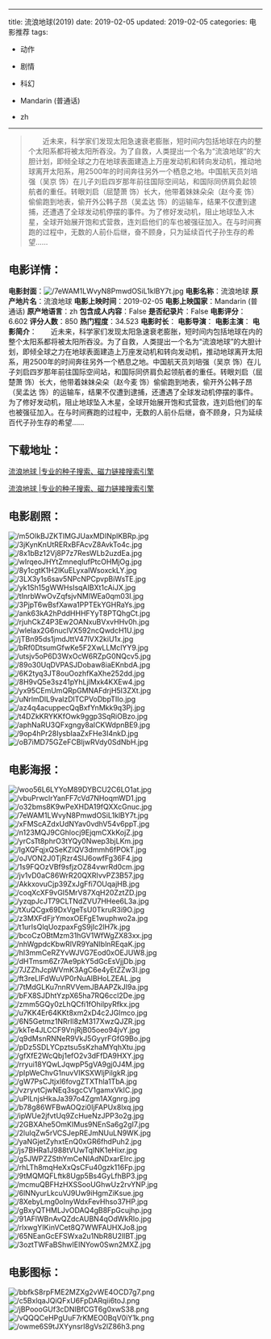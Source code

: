 
---
title: 流浪地球(2019)
date: 2019-02-05
updated: 2019-02-05
categories: 电影推荐
tags:
- 动作
- 剧情
- 科幻

- Mandarin (普通话)
- zh
---


> 　　近未来，科学家们发现太阳急速衰老膨胀，短时间内包括地球在内的整个太阳系都将被太阳所吞没。为了自救，人类提出一个名为“流浪地球”的大胆计划，即倾全球之力在地球表面建造上万座发动机和转向发动机，推动地球离开太阳系，用2500年的时间奔往另外一个栖息之地。中国航天员刘培强（吴京 饰）在儿子刘启四岁那年前往国际空间站，和国际同侪肩负起领航者的重任。转眼刘启（屈楚萧 饰）长大，他带着妹妹朵朵（赵今麦 饰）偷偷跑到地表，偷开外公韩子昂（吴孟达 饰）的运输车，结果不仅遭到逮捕，还遭遇了全球发动机停摆的事件。为了修好发动机，阻止地球坠入木星，全球开始展开饱和式营救，连刘启他们的车也被强征加入。在与时间赛跑的过程中，无数的人前仆后继，奋不顾身，只为延续百代子孙生存的希望……

## **电影详情**：

**电影封面**：<img src="https://image.tmdb.org/t/p/w200/7eWAM1LWvyN8PmwdOSiL1klBY7t.jpg" alt="/7eWAM1LWvyN8PmwdOSiL1klBY7t.jpg" title="/7eWAM1LWvyN8PmwdOSiL1klBY7t.jpg">
**电影名称**：流浪地球
**原产地片名**：流浪地球
**电影上映时间**：2019-02-05
**电影上映国家**：Mandarin (普通话)
**原产地语言**：zh
**包含成人内容**：False
**是否纪录片**：False
**电影评分**：6.602
**评分人数**：850
**热门程度**：34.523
**电影时长**：
**电影导演**：
**电影主演**：
**电影简介**：　　近未来，科学家们发现太阳急速衰老膨胀，短时间内包括地球在内的整个太阳系都将被太阳所吞没。为了自救，人类提出一个名为“流浪地球”的大胆计划，即倾全球之力在地球表面建造上万座发动机和转向发动机，推动地球离开太阳系，用2500年的时间奔往另外一个栖息之地。中国航天员刘培强（吴京 饰）在儿子刘启四岁那年前往国际空间站，和国际同侪肩负起领航者的重任。转眼刘启（屈楚萧 饰）长大，他带着妹妹朵朵（赵今麦 饰）偷偷跑到地表，偷开外公韩子昂（吴孟达 饰）的运输车，结果不仅遭到逮捕，还遭遇了全球发动机停摆的事件。为了修好发动机，阻止地球坠入木星，全球开始展开饱和式营救，连刘启他们的车也被强征加入。在与时间赛跑的过程中，无数的人前仆后继，奋不顾身，只为延续百代子孙生存的希望……

## **下载地址**：
[流浪地球 |专业的种子搜索、磁力链接搜索引擎](https://movie.amd794.com:2083/?search=%E6%B5%81%E6%B5%AA%E5%9C%B0%E7%90%83&ordering=&mode=match_phrase&page_size=10&page=1)

[流浪地球 |专业的种子搜索、磁力链接搜索引擎](https://movie.amd794.com:2083/?search=%E6%B5%81%E6%B5%AA%E5%9C%B0%E7%90%83&ordering=&mode=match_phrase&page_size=10&page=1)
 

## **电影剧照**：
<img src="https://image.tmdb.org/t/p/original/m5OlkBJZKTlMGJUaxMDINplKBRp.jpg" alt="/m5OlkBJZKTlMGJUaxMDINplKBRp.jpg" title="/m5OlkBJZKTlMGJUaxMDINplKBRp.jpg"><img src="https://image.tmdb.org/t/p/original/3jKynKnUtRERxBFAcvZ8AvkTo4c.jpg" alt="/3jKynKnUtRERxBFAcvZ8AvkTo4c.jpg" title="/3jKynKnUtRERxBFAcvZ8AvkTo4c.jpg"><img src="https://image.tmdb.org/t/p/original/8x1bBz12Vj8P7z7ResWLb2uzdEa.jpg" alt="/8x1bBz12Vj8P7z7ResWLb2uzdEa.jpg" title="/8x1bBz12Vj8P7z7ResWLb2uzdEa.jpg"><img src="https://image.tmdb.org/t/p/original/wIrqeoJHYtZmneqIufPtcOHMjOg.jpg" alt="/wIrqeoJHYtZmneqIufPtcOHMjOg.jpg" title="/wIrqeoJHYtZmneqIufPtcOHMjOg.jpg"><img src="https://image.tmdb.org/t/p/original/8y1cgtK1H2lKuELyxaIWsoxckLY.jpg" alt="/8y1cgtK1H2lKuELyxaIWsoxckLY.jpg" title="/8y1cgtK1H2lKuELyxaIWsoxckLY.jpg"><img src="https://image.tmdb.org/t/p/original/3LX3y1s6sav5NPcNPCpvpBiWsTE.jpg" alt="/3LX3y1s6sav5NPcNPCpvpBiWsTE.jpg" title="/3LX3y1s6sav5NPcNPCpvpBiWsTE.jpg"><img src="https://image.tmdb.org/t/p/original/yk1Sh15gWWHsIsqAIBXt1cAiJX.jpg" alt="/yk1Sh15gWWHsIsqAIBXt1cAiJX.jpg" title="/yk1Sh15gWWHsIsqAIBXt1cAiJX.jpg"><img src="https://image.tmdb.org/t/p/original/tInrbWwOvZqfsjvNMlWEa0qm03I.jpg" alt="/tInrbWwOvZqfsjvNMlWEa0qm03I.jpg" title="/tInrbWwOvZqfsjvNMlWEa0qm03I.jpg"><img src="https://image.tmdb.org/t/p/original/3PjpT6wBsfXawa1PPTEkYGHRaYs.jpg" alt="/3PjpT6wBsfXawa1PPTEkYGHRaYs.jpg" title="/3PjpT6wBsfXawa1PPTEkYGHRaYs.jpg"><img src="https://image.tmdb.org/t/p/original/ank63kA2hPddHHHFYyT8PTQhgCt.jpg" alt="/ank63kA2hPddHHHFYyT8PTQhgCt.jpg" title="/ank63kA2hPddHHHFYyT8PTQhgCt.jpg"><img src="https://image.tmdb.org/t/p/original/rjuhCkZ4P3Ew2OANxuBVxvHHv0h.jpg" alt="/rjuhCkZ4P3Ew2OANxuBVxvHHv0h.jpg" title="/rjuhCkZ4P3Ew2OANxuBVxvHHv0h.jpg"><img src="https://image.tmdb.org/t/p/original/wleIax2G6nuclVX592ncQwdcH1U.jpg" alt="/wleIax2G6nuclVX592ncQwdcH1U.jpg" title="/wleIax2G6nuclVX592ncQwdcH1U.jpg"><img src="https://image.tmdb.org/t/p/original/jTBn95ds1jmdJttV47lVX2kiU1x.jpg" alt="/jTBn95ds1jmdJttV47lVX2kiU1x.jpg" title="/jTBn95ds1jmdJttV47lVX2kiU1x.jpg"><img src="https://image.tmdb.org/t/p/original/bRf0DtsumGfwKe5F2XwLLMclYY9.jpg" alt="/bRf0DtsumGfwKe5F2XwLLMclYY9.jpg" title="/bRf0DtsumGfwKe5F2XwLLMclYY9.jpg"><img src="https://image.tmdb.org/t/p/original/utsjv5oP6D3WxOcW6RZpG0NQcv5.jpg" alt="/utsjv5oP6D3WxOcW6RZpG0NQcv5.jpg" title="/utsjv5oP6D3WxOcW6RZpG0NQcv5.jpg"><img src="https://image.tmdb.org/t/p/original/89o30UqDVPASJDobaw8iaEKnbdA.jpg" alt="/89o30UqDVPASJDobaw8iaEKnbdA.jpg" title="/89o30UqDVPASJDobaw8iaEKnbdA.jpg"><img src="https://image.tmdb.org/t/p/original/6K2tyq3JT8ouOozhfKaXhe252dd.jpg" alt="/6K2tyq3JT8ouOozhfKaXhe252dd.jpg" title="/6K2tyq3JT8ouOozhfKaXhe252dd.jpg"><img src="https://image.tmdb.org/t/p/original/8H9vQ5e3sz41pYhLjlMxk4KXEw4.jpg" alt="/8H9vQ5e3sz41pYhLjlMxk4KXEw4.jpg" title="/8H9vQ5e3sz41pYhLjlMxk4KXEw4.jpg"><img src="https://image.tmdb.org/t/p/original/yx95CEmUmQRpGMNAFdrjH5I3ZXt.jpg" alt="/yx95CEmUmQRpGMNAFdrjH5I3ZXt.jpg" title="/yx95CEmUmQRpGMNAFdrjH5I3ZXt.jpg"><img src="https://image.tmdb.org/t/p/original/uNrlmDlL9valzDlTCPVoDbpTIIo.jpg" alt="/uNrlmDlL9valzDlTCPVoDbpTIIo.jpg" title="/uNrlmDlL9valzDlTCPVoDbpTIIo.jpg"><img src="https://image.tmdb.org/t/p/original/az4q4acuppecQqBxfYnMkk9q3Pj.jpg" alt="/az4q4acuppecQqBxfYnMkk9q3Pj.jpg" title="/az4q4acuppecQqBxfYnMkk9q3Pj.jpg"><img src="https://image.tmdb.org/t/p/original/t4DZkKRYKKfOwk9ggp3SqRiOBzo.jpg" alt="/t4DZkKRYKKfOwk9ggp3SqRiOBzo.jpg" title="/t4DZkKRYKKfOwk9ggp3SqRiOBzo.jpg"><img src="https://image.tmdb.org/t/p/original/aphNaRU3QFxgngy8aICKWdpnBE9.jpg" alt="/aphNaRU3QFxgngy8aICKWdpnBE9.jpg" title="/aphNaRU3QFxgngy8aICKWdpnBE9.jpg"><img src="https://image.tmdb.org/t/p/original/9op4hPr28IysbIaaZxFHe3I4nkD.jpg" alt="/9op4hPr28IysbIaaZxFHe3I4nkD.jpg" title="/9op4hPr28IysbIaaZxFHe3I4nkD.jpg"><img src="https://image.tmdb.org/t/p/original/oB7iMD75GZeFCBIjwRVdy0SdNbH.jpg" alt="/oB7iMD75GZeFCBIjwRVdy0SdNbH.jpg" title="/oB7iMD75GZeFCBIjwRVdy0SdNbH.jpg">

## **电影海报**：
<img src="https://image.tmdb.org/t/p/original/woo56L6LYYoM89DYBCU2C6LO1at.jpg" alt="/woo56L6LYYoM89DYBCU2C6LO1at.jpg" title="/woo56L6LYYoM89DYBCU2C6LO1at.jpg"><img src="https://image.tmdb.org/t/p/original/vbuPrwclrYanFF7cVd7NHoqmWD1.jpg" alt="/vbuPrwclrYanFF7cVd7NHoqmWD1.jpg" title="/vbuPrwclrYanFF7cVd7NHoqmWD1.jpg"><img src="https://image.tmdb.org/t/p/original/o32bms8K9wPeXHDA19fQXXcGnuc.jpg" alt="/o32bms8K9wPeXHDA19fQXXcGnuc.jpg" title="/o32bms8K9wPeXHDA19fQXXcGnuc.jpg"><img src="https://image.tmdb.org/t/p/original/7eWAM1LWvyN8PmwdOSiL1klBY7t.jpg" alt="/7eWAM1LWvyN8PmwdOSiL1klBY7t.jpg" title="/7eWAM1LWvyN8PmwdOSiL1klBY7t.jpg"><img src="https://image.tmdb.org/t/p/original/xFMScAZdxUdNYav0vdhV54v6ppT.jpg" alt="/xFMScAZdxUdNYav0vdhV54v6ppT.jpg" title="/xFMScAZdxUdNYav0vdhV54v6ppT.jpg"><img src="https://image.tmdb.org/t/p/original/n123MQJ9CGhlocj9EjqmCXkKojZ.jpg" alt="/n123MQJ9CGhlocj9EjqmCXkKojZ.jpg" title="/n123MQJ9CGhlocj9EjqmCXkKojZ.jpg"><img src="https://image.tmdb.org/t/p/original/yrCsTt8phrO3tYQy0Nwep3bjLKm.jpg" alt="/yrCsTt8phrO3tYQy0Nwep3bjLKm.jpg" title="/yrCsTt8phrO3tYQy0Nwep3bjLKm.jpg"><img src="https://image.tmdb.org/t/p/original/lgXQFqjxQSeKZIQV3dmmh6fPOkT.jpg" alt="/lgXQFqjxQSeKZIQV3dmmh6fPOkT.jpg" title="/lgXQFqjxQSeKZIQV3dmmh6fPOkT.jpg"><img src="https://image.tmdb.org/t/p/original/oJVON2J0TjRzr4SIJ6owfFg36F4.jpg" alt="/oJVON2J0TjRzr4SIJ6owfFg36F4.jpg" title="/oJVON2J0TjRzr4SIJ6owfFg36F4.jpg"><img src="https://image.tmdb.org/t/p/original/1s9FQOzVBf9sfjzOZ84vwrRd0cm.jpg" alt="/1s9FQOzVBf9sfjzOZ84vwrRd0cm.jpg" title="/1s9FQOzVBf9sfjzOZ84vwrRd0cm.jpg"><img src="https://image.tmdb.org/t/p/original/jv1vD0aC86WrR20QXRIvvPZ3B57.jpg" alt="/jv1vD0aC86WrR20QXRIvvPZ3B57.jpg" title="/jv1vD0aC86WrR20QXRIvvPZ3B57.jpg"><img src="https://image.tmdb.org/t/p/original/AkkxovuCjp39ZxJgFfi7OUqajHB.jpg" alt="/AkkxovuCjp39ZxJgFfi7OUqajHB.jpg" title="/AkkxovuCjp39ZxJgFfi7OUqajHB.jpg"><img src="https://image.tmdb.org/t/p/original/coqXcXF9vGI5MrV87XqH20ZztZD.jpg" alt="/coqXcXF9vGI5MrV87XqH20ZztZD.jpg" title="/coqXcXF9vGI5MrV87XqH20ZztZD.jpg"><img src="https://image.tmdb.org/t/p/original/yzqpJcJT79CLTNdZVU7HHee6L3a.jpg" alt="/yzqpJcJT79CLTNdZVU7HHee6L3a.jpg" title="/yzqpJcJT79CLTNdZVU7HHee6L3a.jpg"><img src="https://image.tmdb.org/t/p/original/tXuQCgx69DxVgeTsU0TkruR3i9O.jpg" alt="/tXuQCgx69DxVgeTsU0TkruR3i9O.jpg" title="/tXuQCgx69DxVgeTsU0TkruR3i9O.jpg"><img src="https://image.tmdb.org/t/p/original/z3MXFdFjrYmoxOEFgE1wuphwo2a.jpg" alt="/z3MXFdFjrYmoxOEFgE1wuphwo2a.jpg" title="/z3MXFdFjrYmoxOEFgE1wuphwo2a.jpg"><img src="https://image.tmdb.org/t/p/original/t1urIsQlqUozpaxFgS9jIc2lH7k.jpg" alt="/t1urIsQlqUozpaxFgS9jIc2lH7k.jpg" title="/t1urIsQlqUozpaxFgS9jIc2lH7k.jpg"><img src="https://image.tmdb.org/t/p/original/bcoCzOBtMzm31hGV1WfWgZX83xx.jpg" alt="/bcoCzOBtMzm31hGV1WfWgZX83xx.jpg" title="/bcoCzOBtMzm31hGV1WfWgZX83xx.jpg"><img src="https://image.tmdb.org/t/p/original/nhWgpdcKbwRlVR9YaNIblnREqaK.jpg" alt="/nhWgpdcKbwRlVR9YaNIblnREqaK.jpg" title="/nhWgpdcKbwRlVR9YaNIblnREqaK.jpg"><img src="https://image.tmdb.org/t/p/original/hI3mmCeRZYvWJVG7Eod0xOEJUW8.jpg" alt="/hI3mmCeRZYvWJVG7Eod0xOEJUW8.jpg" title="/hI3mmCeRZYvWJVG7Eod0xOEJUW8.jpg"><img src="https://image.tmdb.org/t/p/original/dHTmsm6Zr7Ae9pkY5dGcEsVjjDb.jpg" alt="/dHTmsm6Zr7Ae9pkY5dGcEsVjjDb.jpg" title="/dHTmsm6Zr7Ae9pkY5dGcEsVjjDb.jpg"><img src="https://image.tmdb.org/t/p/original/7JZZhJcpWVmK3AgC6e4yEtZZw3I.jpg" alt="/7JZZhJcpWVmK3AgC6e4yEtZZw3I.jpg" title="/7JZZhJcpWVmK3AgC6e4yEtZZw3I.jpg"><img src="https://image.tmdb.org/t/p/original/ft3reLIFdWuVP0rNuAlBHoLZEAL.jpg" alt="/ft3reLIFdWuVP0rNuAlBHoLZEAL.jpg" title="/ft3reLIFdWuVP0rNuAlBHoLZEAL.jpg"><img src="https://image.tmdb.org/t/p/original/7tMdGLKu7nnRVVemJBAAPZkJI9a.jpg" alt="/7tMdGLKu7nnRVVemJBAAPZkJI9a.jpg" title="/7tMdGLKu7nnRVVemJBAAPZkJI9a.jpg"><img src="https://image.tmdb.org/t/p/original/bFX8SJDhtYzpX65ha7RQ6ccl2De.jpg" alt="/bFX8SJDhtYzpX65ha7RQ6ccl2De.jpg" title="/bFX8SJDhtYzpX65ha7RQ6ccl2De.jpg"><img src="https://image.tmdb.org/t/p/original/zmm5GQy0zLhQCfi1fOhilpyRfkx.jpg" alt="/zmm5GQy0zLhQCfi1fOhilpyRfkx.jpg" title="/zmm5GQy0zLhQCfi1fOhilpyRfkx.jpg"><img src="https://image.tmdb.org/t/p/original/u7KK4Er64KKt8xm2xD4c2JGlmco.jpg" alt="/u7KK4Er64KKt8xm2xD4c2JGlmco.jpg" title="/u7KK4Er64KKt8xm2xD4c2JGlmco.jpg"><img src="https://image.tmdb.org/t/p/original/6N5Getmz1NRrIl8zM317XwzQJZR.jpg" alt="/6N5Getmz1NRrIl8zM317XwzQJZR.jpg" title="/6N5Getmz1NRrIl8zM317XwzQJZR.jpg"><img src="https://image.tmdb.org/t/p/original/kkTe4JLCCF9VnjRjB05oeo94jvY.jpg" alt="/kkTe4JLCCF9VnjRjB05oeo94jvY.jpg" title="/kkTe4JLCCF9VnjRjB05oeo94jvY.jpg"><img src="https://image.tmdb.org/t/p/original/q9dMsnRNNeR9VkJ5GyyrFGfG9Bo.jpg" alt="/q9dMsnRNNeR9VkJ5GyyrFGfG9Bo.jpg" title="/q9dMsnRNNeR9VkJ5GyyrFGfG9Bo.jpg"><img src="https://image.tmdb.org/t/p/original/pDz5SDLYCpztsu5sKzhaMYqhXtu.jpg" alt="/pDz5SDLYCpztsu5sKzhaMYqhXtu.jpg" title="/pDz5SDLYCpztsu5sKzhaMYqhXtu.jpg"><img src="https://image.tmdb.org/t/p/original/gfXfE2WcQbj1efO2v3dFfDA9HXY.jpg" alt="/gfXfE2WcQbj1efO2v3dFfDA9HXY.jpg" title="/gfXfE2WcQbj1efO2v3dFfDA9HXY.jpg"><img src="https://image.tmdb.org/t/p/original/rryui18YQwLJqwpP5gVA9gj0J4M.jpg" alt="/rryui18YQwLJqwpP5gVA9gj0J4M.jpg" title="/rryui18YQwLJqwpP5gVA9gj0J4M.jpg"><img src="https://image.tmdb.org/t/p/original/pIpWeChvG1nuvVIKSXWljPilgkR.jpg" alt="/pIpWeChvG1nuvVIKSXWljPilgkR.jpg" title="/pIpWeChvG1nuvVIKSXWljPilgkR.jpg"><img src="https://image.tmdb.org/t/p/original/gW7PsCJtjxl6fovgZTXThla1TbA.jpg" alt="/gW7PsCJtjxl6fovgZTXThla1TbA.jpg" title="/gW7PsCJtjxl6fovgZTXThla1TbA.jpg"><img src="https://image.tmdb.org/t/p/original/vzryvtCjwNEq3sgcCV1gamxVkIC.jpg" alt="/vzryvtCjwNEq3sgcCV1gamxVkIC.jpg" title="/vzryvtCjwNEq3sgcCV1gamxVkIC.jpg"><img src="https://image.tmdb.org/t/p/original/uPlLnjsHkaJa397o4Zgm1AXgnrg.jpg" alt="/uPlLnjsHkaJa397o4Zgm1AXgnrg.jpg" title="/uPlLnjsHkaJa397o4Zgm1AXgnrg.jpg"><img src="https://image.tmdb.org/t/p/original/b78g86WFBwAOQzi0IjFAPUx8lxq.jpg" alt="/b78g86WFBwAOQzi0IjFAPUx8lxq.jpg" title="/b78g86WFBwAOQzi0IjFAPUx8lxq.jpg"><img src="https://image.tmdb.org/t/p/original/ipWUe2jfvtUq9ZcHueNzJPP3o2g.jpg" alt="/ipWUe2jfvtUq9ZcHueNzJPP3o2g.jpg" title="/ipWUe2jfvtUq9ZcHueNzJPP3o2g.jpg"><img src="https://image.tmdb.org/t/p/original/2GBXAhe5OmKIMus9NEnSa6g2gI7.jpg" alt="/2GBXAhe5OmKIMus9NEnSa6g2gI7.jpg" title="/2GBXAhe5OmKIMus9NEnSa6g2gI7.jpg"><img src="https://image.tmdb.org/t/p/original/2luIqZw5rVCSJepREJmNUuLN9WK.jpg" alt="/2luIqZw5rVCSJepREJmNUuLN9WK.jpg" title="/2luIqZw5rVCSJepREJmNUuLN9WK.jpg"><img src="https://image.tmdb.org/t/p/original/yaNGjetZyhxtEnQ0xGR6fhdPuh2.jpg" alt="/yaNGjetZyhxtEnQ0xGR6fhdPuh2.jpg" title="/yaNGjetZyhxtEnQ0xGR6fhdPuh2.jpg"><img src="https://image.tmdb.org/t/p/original/js7BHRa1J988tVUwTqINK1eHixr.jpg" alt="/js7BHRa1J988tVUwTqINK1eHixr.jpg" title="/js7BHRa1J988tVUwTqINK1eHixr.jpg"><img src="https://image.tmdb.org/t/p/original/g5JWPZZSthYmCeNIAdNDxarEIrc.jpg" alt="/g5JWPZZSthYmCeNIAdNDxarEIrc.jpg" title="/g5JWPZZSthYmCeNIAdNDxarEIrc.jpg"><img src="https://image.tmdb.org/t/p/original/rhLTh8mqHeXxQsCFu40gzk116Fp.jpg" alt="/rhLTh8mqHeXxQsCFu40gzk116Fp.jpg" title="/rhLTh8mqHeXxQsCFu40gzk116Fp.jpg"><img src="https://image.tmdb.org/t/p/original/9tMQMQFLftk8Ugp5Bs4GyLfhBP3.jpg" alt="/9tMQMQFLftk8Ugp5Bs4GyLfhBP3.jpg" title="/9tMQMQFLftk8Ugp5Bs4GyLfhBP3.jpg"><img src="https://image.tmdb.org/t/p/original/mcmuQBFHzHXSSooUGhwUz2rvYNP.jpg" alt="/mcmuQBFHzHXSSooUGhwUz2rvYNP.jpg" title="/mcmuQBFHzHXSSooUGhwUz2rvYNP.jpg"><img src="https://image.tmdb.org/t/p/original/6lNNyurLkcuVJ9Uw9iHgmZiKsue.jpg" alt="/6lNNyurLkcuVJ9Uw9iHgmZiKsue.jpg" title="/6lNNyurLkcuVJ9Uw9iHgmZiKsue.jpg"><img src="https://image.tmdb.org/t/p/original/8XebyLmg0oInyWdxFevHhso37HP.jpg" alt="/8XebyLmg0oInyWdxFevHhso37HP.jpg" title="/8XebyLmg0oInyWdxFevHhso37HP.jpg"><img src="https://image.tmdb.org/t/p/original/gBxyQTHMLJvODAQ4gB8FpGcujhp.jpg" alt="/gBxyQTHMLJvODAQ4gB8FpGcujhp.jpg" title="/gBxyQTHMLJvODAQ4gB8FpGcujhp.jpg"><img src="https://image.tmdb.org/t/p/original/91AFlWBnAvQZdcAUBN4qOdWkRlo.jpg" alt="/91AFlWBnAvQZdcAUBN4qOdWkRlo.jpg" title="/91AFlWBnAvQZdcAUBN4qOdWkRlo.jpg"><img src="https://image.tmdb.org/t/p/original/rlxwgYIKinVCet8Q7WWFAUHXJo8.jpg" alt="/rlxwgYIKinVCet8Q7WWFAUHXJo8.jpg" title="/rlxwgYIKinVCet8Q7WWFAUHXJo8.jpg"><img src="https://image.tmdb.org/t/p/original/65NEanGcEFSWxa2u1NbR8U2IlBT.jpg" alt="/65NEanGcEFSWxa2u1NbR8U2IlBT.jpg" title="/65NEanGcEFSWxa2u1NbR8U2IlBT.jpg"><img src="https://image.tmdb.org/t/p/original/3oztTWFaBShwIEINYow0Swn2MXZ.jpg" alt="/3oztTWFaBShwIEINYow0Swn2MXZ.jpg" title="/3oztTWFaBShwIEINYow0Swn2MXZ.jpg">

## **电影图标**：
<img src="https://image.tmdb.org/t/p/original/bbfkS8rpFME2MZXg2vWE4OCD7g7.png" alt="/bbfkS8rpFME2MZXg2vWE4OCD7g7.png" title="/bbfkS8rpFME2MZXg2vWE4OCD7g7.png"><img src="https://image.tmdb.org/t/p/original/c5BxlqaJQiQFxU6FpDARqii6toJ.png" alt="/c5BxlqaJQiQFxU6FpDARqii6toJ.png" title="/c5BxlqaJQiQFxU6FpDARqii6toJ.png"><img src="https://image.tmdb.org/t/p/original/jBPoooGUf3cDNIBfCGT6g0xwS38.png" alt="/jBPoooGUf3cDNIBfCGT6g0xwS38.png" title="/jBPoooGUf3cDNIBfCGT6g0xwS38.png"><img src="https://image.tmdb.org/t/p/original/vQQQCeHPgUuF7rKMEO0BqV0iY1k.png" alt="/vQQQCeHPgUuF7rKMEO0BqV0iY1k.png" title="/vQQQCeHPgUuF7rKMEO0BqV0iY1k.png"><img src="https://image.tmdb.org/t/p/original/owme6S9tJXYynsrI8gVs2lZ86h3.png" alt="/owme6S9tJXYynsrI8gVs2lZ86h3.png" title="/owme6S9tJXYynsrI8gVs2lZ86h3.png">
